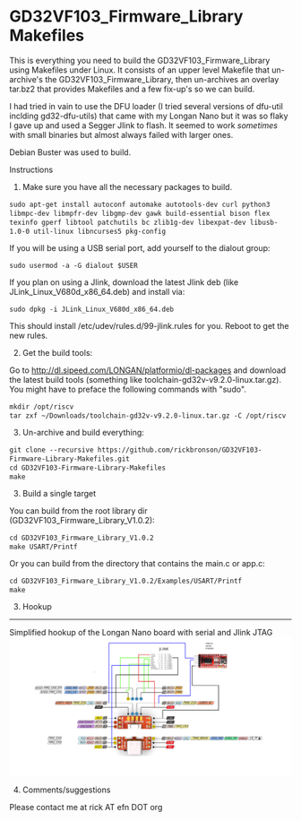   GD32VF103_Firmware_Library Makefiles
==========================================

This is everything you need to build the GD32VF103_Firmware_Library using Makefiles under Linux.  It consists of an upper level Makefile that un-archive's the GD32VF103_Firmware_Library, then un-archives an overlay tar.bz2 that provides Makefiles and a few fix-up's so we can build.

I had tried in vain to use the DFU loader (I tried several versions of dfu-util inclding gd32-dfu-utils) that came with my Longan Nano but it was so flaky I gave up and used a Segger Jlink to flash.  It seemed to work *sometimes* with small binaries but almost always failed with larger ones.

Debian Buster was used to build.

  Instructions

1. Make sure you have all the necessary packages to build.

```
sudo apt-get install autoconf automake autotools-dev curl python3 libmpc-dev libmpfr-dev libgmp-dev gawk build-essential bison flex texinfo gperf libtool patchutils bc zlib1g-dev libexpat-dev libusb-1.0-0 util-linux libncurses5 pkg-config
```

  If you will be using a USB serial port, add yourself to the dialout group:

```
sudo usermod -a -G dialout $USER
```

  If you plan on using a Jlink, download the latest Jlink deb (like JLink_Linux_V680d_x86_64.deb) and install via:

```
sudo dpkg -i JLink_Linux_V680d_x86_64.deb
```

  This should install /etc/udev/rules.d/99-jlink.rules for you.  Reboot to get the new rules.
	

2. Get the build tools:

Go to http://dl.sipeed.com/LONGAN/platformio/dl-packages and download the latest build tools (something like toolchain-gd32v-v9.2.0-linux.tar.gz).  You might have to preface the following commands with "sudo".

```
mkdir /opt/riscv
tar zxf ~/Downloads/toolchain-gd32v-v9.2.0-linux.tar.gz -C /opt/riscv 
```

3. Un-archive and build everything:

```
git clone --recursive https://github.com/rickbronson/GD32VF103-Firmware-Library-Makefiles.git
cd GD32VF103-Firmware-Library-Makefiles
make
```

3. Build a single target

  You can build from the root library dir (GD32VF103_Firmware_Library_V1.0.2):
	
```
cd GD32VF103_Firmware_Library_V1.0.2
make USART/Printf
```

  Or you can build from the directory that contains the main.c or app.c:

```
cd GD32VF103_Firmware_Library_V1.0.2/Examples/USART/Printf
make
```

3. Hookup
--------------

Simplified hookup of the Longan Nano board with serial and Jlink JTAG
![Jtag hookup](https://github.com/rickbronson/GD32VF103-Firmware-Library-Makefiles/blob/master/Jtag-hookup3.png "Jtag hookup")

4. Comments/suggestions

  Please contact me at rick AT efn DOT org
